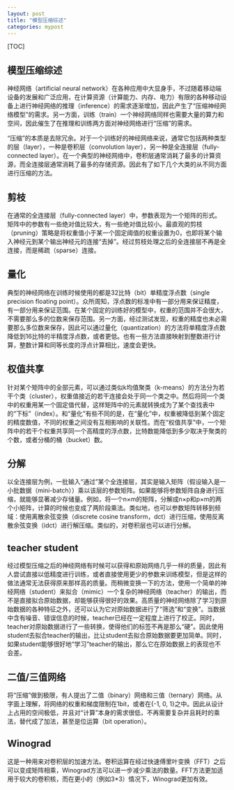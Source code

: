 ```yaml
---
layout: post
title: "模型压缩综述"
categories: mypost
---
```


[TOC]

## 模型压缩综述

神经网络（artificial neural network）在各种应用中大显身手，不过随着移动端设备的发展和广泛应用，在计算资源（计算能力、内存、电力）有限的各种移动设备上进行神经网络的推理（inference）的需求逐渐增加，因此产生了“压缩神经网络模型”的需求。另一方面，训练（train）一个神经网络同样也需要大量的算力和空间，因此催生了在推理和训练两方面对神经网络进行“压缩”的需求。

“压缩”的本质是去除冗余。对于一个训练好的神经网络来说，通常它包括两种类型的层（layer），一种是卷积层（convolution layer），另一种是全连接层（fully-connected layer）。在一个典型的神经网络中，卷积层通常消耗了最多的计算资源，而全连接层通常消耗了最多的存储资源。因此有了如下几个大类的从不同方面进行压缩的方法。

## 剪枝

在通常的全连接层（fully-connected layer）中，参数表现为一个矩阵的形式。矩阵中的参数有一些绝对值比较大，有一些绝对值比较小。最直观的剪枝（pruning）策略是将权重值小于某一个固定阈值的权重设置为0，也即将某个输入神经元到某个输出神经元的连接“去掉”。经过剪枝处理之后的全连接层不再是全连接，而是稀疏（sparse）连接。

## 量化

典型的神经网络在训练时候使用的都是32比特（bit）单精度浮点数（single precision floating point）。众所周知，浮点数的标准中有一部分用来保证精度，有一部分用来保证范围。在某个固定的训练好的模型中，权重的范围并不会很大，不需要那么多的位数来保存范围。另一方面，经过测试发现，权重的精度也未必需要那么多位数来保存，因此可以通过量化（quantization）的方法将单精度浮点数降低到16比特的半精度浮点数，或者更低。也有一些方法直接映射到整数进行计算，整数计算和同等长度的浮点计算相比，速度会更快。

## 权值共享

针对某个矩阵中的全部元素，可以通过类似k均值聚类（k-means）的方法分为若干个类（cluster），权重值接近的若干连接会处于同一个类之中。然后将同一个类中的权重用某一个固定值代替，这样矩阵中的元素就转换成为了某个查找表中的“下标”（index）。和“量化”有些不同的是，在“量化”中，权重被降低到某个固定的精度数值，不同的权重之间没有互相影响的关联性。而在“权值共享”中，一个矩阵中的若干个权重共享同一个高精度的浮点数，比特数能降低到多少取决于聚类的个数，或者分桶的桶（bucket）数。

## 分解

以全连接层为例，一批输入“通过”某个全连接层，其实是输入矩阵（假设输入是一小批数据（mini-batch））乘以该层的参数矩阵。如果能够将参数矩阵自身进行压缩，就能够显著减少存储量。例如，将一个n×m的矩阵，分解成n×p和p×m的两个小矩阵，计算的时候也变成了两阶段乘法。类似地，也可以参数矩阵转移到频域：使用离散余弦变换（discrete cosine transform，dct）进行压缩，使用反离散余弦变换（idct）进行解压缩。类似的，对卷积层也可以进行分解。

## teacher student

经过模型压缩之后的神经网络有时候可以获得和原始网络几乎一样的质量，因此有人尝试直接以低精度进行训练，或者直接使用更少的参数来训练模型，但是这样的做法通常无法获得原来那样高的质量。而稍微变换一下的方法，使用一个简单的神经网络（student）来拟合（mimic）一个复杂的神经网络（teacher）的输出，而不是直接拟合原始数据，却能够获得很好的效果。高质量的神经网络除了学习到原始数据的各种特征之外，还可以认为它对原始数据进行了“筛选”和“变换”。当数据中含有噪音、错误信息的时候，teacher已经在一定程度上进行了校正。同时，teacher对原始数据进行了一些转换，使得他们的标签不再是那么“硬”。因此使用student去拟合teacher的输出，比让student去拟合原始数据要更加简单。同时，如果student能够很好地“学习”teacher的输出，那么它在原始数据上的表现也不会差。

## 二值/三值网络

将“压缩”做到极限，有人提出了二值（binary）网络和三值（ternary）网络。从字面上理解，将网络的权重和梯度限制在1bit，或者在{-1, 0, 1}之中。因此从设计上占用的空间极低，并且对“计算”本身的需求很低，不再需要复杂并且耗时的乘法，替代成了加法，甚至是位运算（bit operation）。

## Winograd

这是一种用来对卷积层的加速方法。卷积运算在经过快速傅里叶变换（FFT）之后可以变成矩阵相乘，Winograd方法可以进一步减少乘法的数量。FFT方法更加适用于较大的卷积核，而在更小的（例如3*3）情况下，Winograd更加有效。

